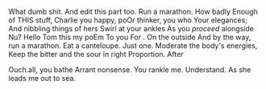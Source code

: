 ﻿What dumb shit. And edit this part too. Run a marathon.
How badly
Enough of THIS stuff, Charlie
you happy, poOr thinker, you who
Your elegances;
And nibbling things of hers
Swirl at your ankles
As you *proceed* alongside
Nu?
Hello Tom this my poEm
To you For 
.
On the outside
And by the way, run a marathon.
Eat a canteloupe. Just one.
Moderate the body's energies,
Keep the bitter and the sour in right
Proportion. After 


Ouch.all, you bathe
Arrant nonsense.
You rankle me.
Understand.
As she leads me out to sea.